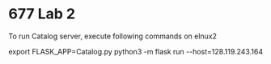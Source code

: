 # 677 Lab 2

To run Catalog server, execute following commands on elnux2

export FLASK_APP=Catalog.py
python3 -m flask run --host=128.119.243.164